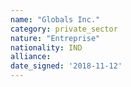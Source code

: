 ```yaml
---
name: "Globals Inc."
category: private_sector
nature: "Entreprise"
nationality: IND
alliance: 
date_signed: '2018-11-12'
---
```

    